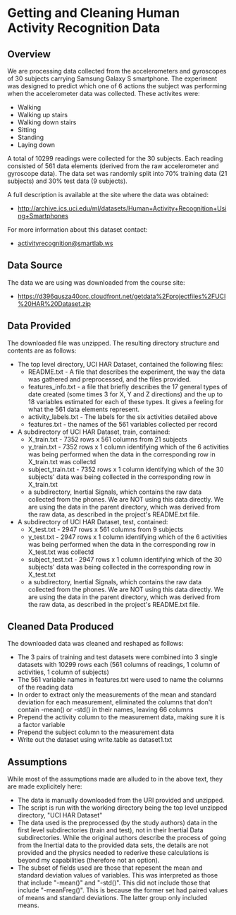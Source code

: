 Getting and Cleaning Human Activity Recognition Data 
====================================================

## Overview

We are processing data collected from the accelerometers and gyroscopes of 30 subjects carrying Samsung Galaxy S smartphone. The experiment was designed to predict which one of 6 actions the subject was performing when the accelerometer data was collected. These activites were: 
* Walking
* Walking up stairs
*	Walking down stairs
*	Sitting
*	Standing
*	Laying down

A total of 10299 readings were collected for the 30 subjects. Each reading consisted of 561 data elements (derived from the raw accelerometer and gyroscope data). The data set was randomly split into 70% training data (21 subjects) and 30% test data (9 subjects).

A full description is available at the site where the data was obtained: 
* http://archive.ics.uci.edu/ml/datasets/Human+Activity+Recognition+Using+Smartphones 

For more information about this dataset contact: 
* activityrecognition@smartlab.ws

## Data Source
The data we are using was downloaded from the course site:
* https://d396qusza40orc.cloudfront.net/getdata%2Fprojectfiles%2FUCI%20HAR%20Dataset.zip 

## Data Provided
The downloaded file was unzipped. The resulting directory structure and contents are as follows:
* The top level directory, UCI HAR Dataset, contained the following files:
  * README.txt - A file that describes the experiment, the way the data was gathered and preprocessed, and the files provided.
  * features_info.txt - a file that briefly describes the 17 general types of date created (some times 3 for X, Y and Z directions) and the up to 18 variables estimated for each of these types. It gives a feeling for what the 561 data elements represent.
  * activity_labels.txt - The labels for the six activities detailed above
  * features.txt - the names of the 561 variables collected per record
* A subdirectory of UCI HAR Dataset, train, contained:
  * X_train.txt - 7352 rows x 561 columns from 21 subjects
  * y_train.txt - 7352 rows x 1 column identifying which of the 6 activities was being performed when the data in the corresponding row in X_train.txt was collectd
  * subject_train.txt - 7352 rows x 1 column identifying which of the 30 subjects' data was being collected in the corresponding row in X_train.txt
  * a subdirectory, Inertial Signals, which contains the raw data collected from the phones. We are NOT using this data directly. We are using the data in the parent directory, which was derived from the raw data, as described in the project's README.txt file.
* A subdirectory of UCI HAR Dataset, test, contained:
  * X_test.txt - 2947 rows x 561 columns from 9 subjects
  * y_test.txt - 2947 rows x 1 column identifying which of the 6 activities was being performed when the data in the corresponding row in X_test.txt was collectd
  * subject_test.txt - 2947 rows x 1 column identifying which of the 30 subjects' data was being collected in the corresponding row in X_test.txt
  * a subdirectory, Inertial Signals, which contains the raw data collected from the phones. We are NOT using this data directly. We are using the data in the parent directory, which was derived from the raw data, as described in the project's README.txt file.
  
## Cleaned Data Produced
The downloaded data was cleaned and reshaped as follows:
* The 3 pairs of training and test datasets were combined into 3 single datasets with 10299 rows each (561 columns of readings, 1 column of activities, 1 column of subjects)
* The 561 variable names in features.txt were used to name the columns of the reading data
* In order to extract only the measurements of the mean and standard deviation for each measurement, eliminated the columns that don't contain -mean() or -std() in their names, leaving 66 columns
* Prepend the activity column to the measurement data, making sure it is a factor variable
* Prepend the subject column to the measurement data
* Write out the dataset using write.table as dataset1.txt

## Assumptions
While most of the assumptions made are alluded to in the above text, they are made explicitely here:
* The data is manually downloaded from the URI provided and unzipped.
* The script is run with the working directory being the top level unzipped directory, "UCI HAR Dataset"
* The data used is the preprocessed (by the study authors) data in the first level subdirectories (train and test), not in their Inertial Data subdirectories. While the original authors describe the process of going from the Inertial data to the provided data sets, the details are not provided and the physics needed to rederive these calculations is beyond my capabilities (therefore not an option).
* The subset of fields used are those that repesent the mean and standard deviation values of variables. This was interpreted as those that include "-mean()" and "-std()". This did not include those that include "-meanFreg()". This is because the former set had paired values of means and standard deviations. The latter group only included means.

